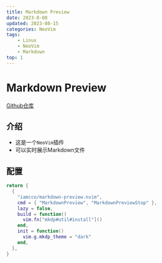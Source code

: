 ```yaml
---
title: Markdown Preview
date: 2023-8-08
updated: 2023-08-15
categories: NeoVim
tags:
    - Linux
    - NeoVim
    - Markdown
top: 1
---
```


# Markdown Preview
[Github仓库](https://github.com/iamcco/markdown-preview.nvim)
## 介绍
+ 这是一个`NeoVim`插件
+ 可以实时展示Markdown文件
## 配置
```lua
return {
  {
    "iamcco/markdown-preview.nvim",
    cmd = { "MarkdownPreview", "MarkdownPreviewStop" },
    lazy = false,
    build = function()
      vim.fn["mkdp#util#install"]()
    end,
    init = function()
      vim.g.mkdp_theme = "dark"
    end,
  },
}
```
